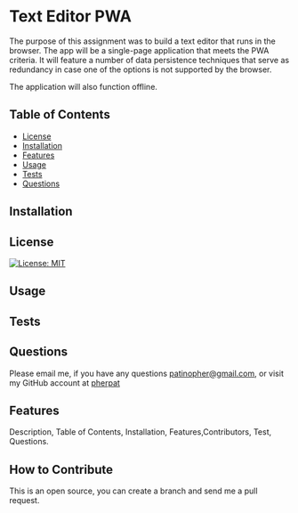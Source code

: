 # Text Editor PWA

The purpose of this assignment was to build a text editor that runs in the browser. The app will be a single-page application that meets the PWA criteria. It will feature a number of data persistence techniques that serve as redundancy in case one of the options is not supported by the browser. 

The application will also function offline.

 ## Table of Contents

 - [License](#license)
 - [Installation](#installation)
 - [Features](#features)
 - [Usage](#usage)
 - [Tests](#tests)
 - [Questions](#questions)

 ## Installation

## License

  [![License: MIT](https://img.shields.io/badge/License-MIT-yellow.svg)](https://opensource.org/licenses/MIT)

## Usage

## Tests

## Questions
 Please email me, if you have any questions
patinopher@gmail.com, or visit my GitHub account at
[pherpat](https://github.com/pherpat)

## Features

 Description, Table of Contents, Installation, Features,Contributors, Test, Questions.

## How to Contribute

 This is an open source, you can create a branch and send me a pull request.
